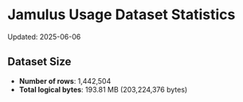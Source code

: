 # Jamulus Usage Dataset Statistics

Updated: 2025-06-06

## Dataset Size
- **Number of rows**: 1,442,504
- **Total logical bytes**: 193.81 MB (203,224,376 bytes)
